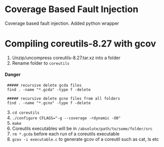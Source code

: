 # Coverage Based Fault Injection
Coverage based fault injection.
Added python wrapper


# Compiling coreutils-8.27 with gcov
1. Unzip/uncompress coreutils-8.27.tar.xz into a folder
2. Rename folder to `coreutils`


#### Danger
     ##### recursive delete gcda files
     find . -name "*.gcda" -type f -delete

     ##### recursive delete gcno files from all folders
     find . -name "*.gcno" -type f -delete

3. `cd coreutils`
4. `./configure CFLAGS="-g --coverage -rdynamic -O0"`
5. `make`
7. Coreutils executables will be in `/absolute/path/to/some/folder/src`
8. `rm *.gcda` before each run of a coreutils executable
9. `gcov -i executable.c` to generate gcov of a coreutil such as cat, ls etc

